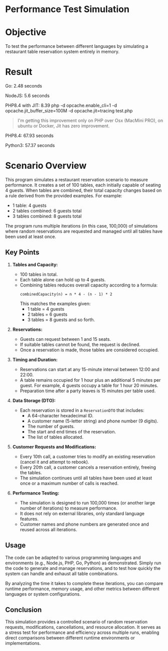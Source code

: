 # Performance Test Simulation

# Objective

To test the performance between different languages by simulating a restaurant table reservation system entirely in memory.

# Result
Go: 2.48 seconds

NodeJS: 5.6 seconds

PHP8.4 with JIT: 8.39 php -d opcache.enable_cli=1 -d opcache.jit_buffer_size=100M -d opcache.jit=tracing  test.php 
> I'm getting this improvement only on PHP over Osx (MacMini PRO), on ubuntu or Docker, Jit has zero improvement.

PHP8.4: 67.93 seconds

Python3: 57.37 seconds


# Scenario Overview


This program simulates a restaurant reservation scenario to measure performance. It creates a set of 100 tables, each initially capable of seating 4 guests. When tables are combined, their total capacity changes based on a rule derived from the provided examples. For example:
- 1 table: 4 guests
- 2 tables combined: 6 guests total
- 3 tables combined: 8 guests total

The program runs multiple iterations (in this case, 100,000) of simulations where random reservations are requested and managed until all tables have been used at least once.

## Key Points

1. **Tables and Capacity:**  
   - 100 tables in total.  
   - Each table alone can hold up to 4 guests.  
   - Combining tables reduces overall capacity according to a formula:
     ```  
     combinedCapacity(n) = n * 4 - (n - 1) * 2
     ```
     This matches the examples given:
     - 1 table = 4 guests
     - 2 tables = 6 guests
     - 3 tables = 8 guests
     and so forth.

2. **Reservations:**
   - Guests can request between 1 and 15 seats.
   - If suitable tables cannot be found, the request is declined.
   - Once a reservation is made, those tables are considered occupied.

3. **Timing and Duration:**
   - Reservations can start at any 15-minute interval between 12:00 and 22:00.
   - A table remains occupied for 1 hour plus an additional 5 minutes per guest. For example, 4 guests occupy a table for 1 hour 20 minutes.
   - Preparation time after a party leaves is 15 minutes per table used.

4. **Data Storage (DTO):**
   - Each reservation is stored in a `ReservationDTO` that includes:
     - A 64-character hexadecimal ID.
     - A customer name (5-letter string) and phone number (9 digits).
     - The number of guests.
     - The start and end times of the reservation.
     - The list of tables allocated.

5. **Customer Requests and Modifications:**
   - Every 10th call, a customer tries to modify an existing reservation (cancel it and attempt to rebook).
   - Every 20th call, a customer cancels a reservation entirely, freeing the tables.
   - The simulation continues until all tables have been used at least once or a maximum number of calls is reached.

6. **Performance Testing:**
   - The simulation is designed to run 100,000 times (or another large number of iterations) to measure performance.
   - It does not rely on external libraries, only standard language features.
   - Customer names and phone numbers are generated once and reused across all iterations.

## Usage

The code can be adapted to various programming languages and environments (e.g., Node.js, PHP, Go, Python) as demonstrated. Simply run the code to generate and manage reservations, and to test how quickly the system can handle and exhaust all table combinations.

By analyzing the time it takes to complete these iterations, you can compare runtime performance, memory usage, and other metrics between different languages or system configurations.

## Conclusion

This simulation provides a controlled scenario of random reservation requests, modifications, cancellations, and resource allocation. It serves as a stress test for performance and efficiency across multiple runs, enabling direct comparisons between different runtime environments or implementations.
